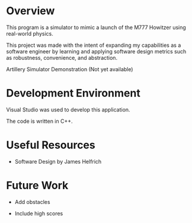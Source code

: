 # Overview

This program is a simulator to mimic a launch of the M777 Howitzer using real-world physics.

This project was made with the intent of expanding my capabilities as a software engineer by learning and applying software design metrics such as robustness, convenience, and abstraction.

Artillery Simulator Demonstration (Not yet available)

# Development Environment

Visual Studio was used to develop this application.

The code is written in C++.

# Useful Resources

* Software Design by James Helfrich

# Future Work

* Add obstacles
+ Include high scores
